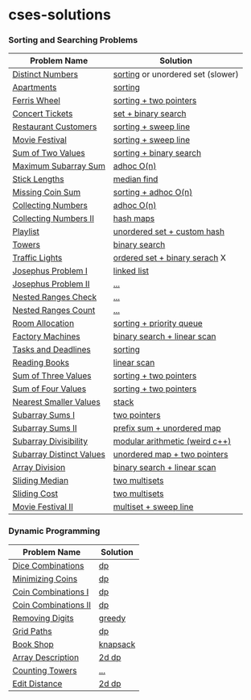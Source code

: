 # cses-solutions

### Sorting and Searching Problems


| Problem Name                                                             | Solution                                                                                    |
|--------------------------------------------------------------------------|------------------------------------------------------------------------------------------------|
| [Distinct Numbers](https://cses.fi/problemset/task/1621)                 | [sorting](sorting-and-searching/1621-distinct-numbers.cpp) or unordered set (slower)           |
| [Apartments](https://cses.fi/problemset/task/1084)                       | [sorting](sorting-and-searching/1084-apartments.cpp)                                           |
| [Ferris Wheel](https://cses.fi/problemset/task/1090)                     | [sorting + two pointers](sorting-and-searching/1090-ferris-wheel.cpp)                          |
| [Concert Tickets](https://cses.fi/problemset/task/1091)                  | [set + binary search](sorting-and-searching/1091-concert-tickets.cpp)                          |
| [Restaurant Customers](https://cses.fi/problemset/task/1619)             | [sorting + sweep line](sorting-and-searching/1619-restaurant-customers.cpp)                    |
| [Movie Festival](https://cses.fi/problemset/task/1629)                   | [sorting + sweep line](sorting-and-searching/1629-movie-festival.cpp)                          |
| [Sum of Two Values](https://cses.fi/problemset/task/1640)                | [sorting + binary search](sorting-and-searching/1640-sum-of-two-values.cpp)                    |
| [Maximum Subarray Sum](https://cses.fi/problemset/task/1643)             | [adhoc O(n)](sorting-and-searching/1643-maximum-subarray-sum.cpp)                              |
| [Stick Lengths](https://cses.fi/problemset/task/1074)                    | [median find](sorting-and-searching/1074-stick-lengths.cpp)                                    |
| [Missing Coin Sum](https://cses.fi/problemset/task/2183)                 | [sorting + adhoc O(n)](sorting-and-searching/2183-missing-coin-sum.cpp)                        |
| [Collecting Numbers](https://cses.fi/problemset/task/2216)               | [adhoc O(n)](sorting-and-searching/2216-collecting-numbers.cpp)                                |
| [Collecting Numbers II](https://cses.fi/problemset/task/2217)            | [hash maps](sorting-and-searching/2217-collecting-numbers-ii.cpp)                              |
| [Playlist](https://cses.fi/problemset/task/1141)                         | [unordered set + custom hash](sorting-and-searching/1141-playlist.cpp)                         |
| [Towers](https://cses.fi/problemset/task/1073)                           | [binary search](sorting-and-searching/1073-towers.cpp)                                         |
| [Traffic Lights](https://cses.fi/problemset/task/1163)                   | [ordered set + binary serach](sorting-and-searching/1163-traffic-lights.cpp) X                 |
| [Josephus Problem I](https://cses.fi/problemset/task/2162)               | [linked list](sorting-and-searching/2162-josephus-problem-i.cpp)                               |
| [Josephus Problem II](https://cses.fi/problemset/task/2163)              | [...](sorting-and-searching/)                                                                  |
| [Nested Ranges Check](https://cses.fi/problemset/task/2168)              | [...](sorting-and-searching/)                                                                  |
| [Nested Ranges Count](https://cses.fi/problemset/task/2169)              | [...](sorting-and-searching/)                                                                  |
| [Room Allocation](https://cses.fi/problemset/task/1164)                  | [sorting + priority queue](sorting-and-searching/1164-room-allocation.cpp)                     |
| [Factory Machines](https://cses.fi/problemset/task/1620)                 | [binary search + linear scan](sorting-and-searching/1620-factory-machines.cpp)                 |
| [Tasks and Deadlines](https://cses.fi/problemset/task/1630)              | [sorting](sorting-and-searching/1630-tasks-and-deadlines.cpp)                                  |
| [Reading Books](https://cses.fi/problemset/task/1631)                    | [linear scan](sorting-and-searching/1631-reading-books.cpp)                                    |
| [Sum of Three Values](https://cses.fi/problemset/task/1641)              | [sorting + two pointers](sorting-and-searching/1641-sum-of-three-values.cpp)                   |
| [Sum of Four Values](https://cses.fi/problemset/task/1642)               | [sorting + two pointers](sorting-and-searching/1642-sum-of-four-values.cpp)                    |
| [Nearest Smaller Values](https://cses.fi/problemset/task/1645)           | [stack](sorting-and-searching/1645-nearest-smaller-values.cpp)                                 |
| [Subarray Sums I](https://cses.fi/problemset/task/1660)                  | [two pointers](sorting-and-searching/1660-subarray-sums-i.cpp)                                 |
| [Subarray Sums II](https://cses.fi/problemset/task/1661)                 | [prefix sum + unordered map](sorting-and-searching/1661-subarray-sums-ii.cpp)                  |
| [Subarray Divisibility](https://cses.fi/problemset/task/1662)            | [modular arithmetic (weird c++)](sorting-and-searching/1662-subarray-divisibility.cpp)         |
| [Subarray Distinct Values](https://cses.fi/problemset/task/2428)         | [unordered map + two pointers](sorting-and-searching/2428-subarray-distinct-values.cpp)        |
| [Array Division](https://cses.fi/problemset/task/1085)                   | [binary search + linear scan](sorting-and-searching/1085-array-division.cpp)                   |
| [Sliding Median](https://cses.fi/problemset/task/1076)                   | [two multisets](sorting-and-searching/1076-sliding-median.cpp)                                 |
| [Sliding Cost](https://cses.fi/problemset/task/1076)                     | [two multisets](sorting-and-searching/1077-sliding-cost.cpp)                                   |
| [Movie Festival II](https://cses.fi/problemset/task/1076)                | [multiset + sweep line](sorting-and-searching/1632-movie-festival-ii.cpp)                      |


### Dynamic Programming

| Problem Name                                                  | Solution                                                                |
|---------------------------------------------------------------|-------------------------------------------------------------------------|
| [Dice Combinations](https://cses.fi/problemset/task/1633/)    | [dp](dynamic-programming/1633-dice-combinations.cpp)                    |
| [Minimizing Coins](https://cses.fi/problemset/task/1634/)     | [dp](dynamic-programming/1634-minimizing-coins.cpp)                     |
| [Coin Combinations I](https://cses.fi/problemset/task/1635/)  | [dp](dynamic-programming/1635-coin-combinations-i.cpp)                  |
| [Coin Combinations II](https://cses.fi/problemset/task/1635/) | [dp](dynamic-programming/1636-coin-combinations-ii.cpp)                 |
| [Removing Digits](https://cses.fi/problemset/task/1635/)      | [greedy](dynamic-programming/1637-removing-digits.cpp)                  |
| [Grid Paths](https://cses.fi/problemset/task/1638/)           | [dp](dynamic-programming/1638-grid-paths.cpp)                           |
| [Book Shop](https://cses.fi/problemset/task/1158/)            | [knapsack](dynamic-programming/1158-book-shop.cpp)                      |
| [Array Description](https://cses.fi/problemset/task/1746/)    | [2d dp](dynamic-programming/1746-array-description.cpp)                 |
| [Counting Towers](https://cses.fi/problemset/task/2413/)      | [...](#)                                                                |
| [Edit Distance](https://cses.fi/problemset/task/1639/)        | [2d dp](dynamic-programming/1639-ddit-distance.cpp)                     |
